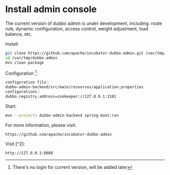 # Install admin console

The current version of dubbo admin is under development, including: route rule, dynamic configuration, access control, weight adjustment, load balance, etc.

Install:

```sh
git clone https://github.com/apache/incubator-dubbo-admin.git /var/tmp/dubbo-admin
cd /var/tmp/dubbo-admin
mvn clean package
```

Configuration [^1]:

```sh
configuration file：
dubbo-admin-backend/src/main/resources/application.properties
configurations：
dubbo.registry.address=zookeeper://127.0.0.1:2181
```

Start:

```sh
mvn --projects dubbo-admin-backend spring-boot:run
```

For more information, please visit:

```sh
https://github.com/apache/incubator-dubbo-admin
```

Visit [^2]:

```
http://127.0.0.1:8080
```

[^1]: There's no login for current version, will be added later
